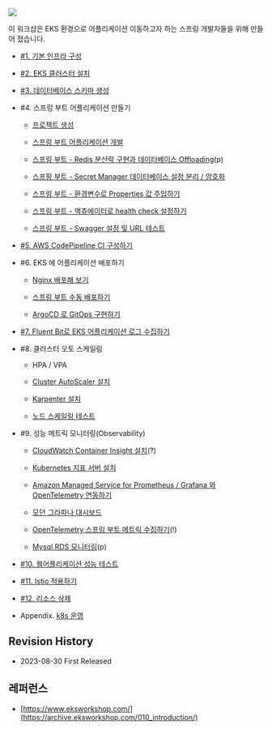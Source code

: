 ![](https://github.com/gnosia93/eks-on-aws/blob/main/images/eks-on-aws-archi-4.png)

  이 워크샵은 EKS 환경으로 어플리케이션 이동하고자 하는 스프링 개발자들을 위해 만들어 졌습니다.  

* [#1. 기본 인프라 구성](https://github.com/gnosia93/eks-on-aws/blob/main/tutorial/basic-infra.md)

* [#2. EKS 클러스터 설치](https://github.com/gnosia93/container-on-aws/blob/main/tutorial/eks-cluster-launch.md)

* [#3. 데이터베이스 스키마 생성](https://github.com/gnosia93/eks-on-aws/blob/main/tutorial/database-schema.md)

* #4. 스프링 부트 어플리케이션 만들기

  * [프로젝트 생성](https://github.com/gnosia93/eks-on-aws/blob/main/tutorial/springboot-shop.md)

  * [스프링 부트 어플리케이션 개발](https://github.com/gnosia93/eks-on-aws/blob/main/tutorial/springboot-devel.md)

  * [스프링 부트 - Redis 분산락 구현과 데이터베이스 Offloading](https://github.com/gnosia93/eks-on-aws/blob/main/tutorial/springboot-distlock.md)(p)
 
  * [스프핑 부트 - Secret Manager 데이터베이스 설정 분리 / 암호화](https://github.com/gnosia93/eks-on-aws/blob/main/tutorial/springboot-secretmanager.md)
 
  * [스프링 부트 - 환경변수로 Properties 값 주입하기](https://github.com/gnosia93/eks-on-aws/blob/main/tutorial/springboot-env.md)
 
  * [스프링 부트 - 액츄에이터로 health check 설정하기](https://github.com/gnosia93/eks-on-aws/blob/main/tutorial/springboot-actuator.md) 

  * [스프링 부트 - Swagger 설정 및 URL 테스트](https://github.com/gnosia93/eks-on-aws/blob/main/tutorial/springboot-postman.md)
    
    
* [#5. AWS CodePipeline CI 구성하기](https://github.com/gnosia93/eks-on-aws/blob/main/tutorial/eks-codepipe-line.md)


* #6. EKS 에 어플리케이션 배포하기

  - [Nginx 배포해 보기](https://github.com/gnosia93/eks-on-aws/blob/main/tutorial/eks-nginx-deploy.md)

  - [스프링 부트 수동 배포하기](https://github.com/gnosia93/eks-on-aws/blob/main/tutorial/eks-manual-deploy.md)

  - [ArgoCD 로 GitOps 구현하기](https://github.com/gnosia93/eks-on-aws/blob/main/tutorial/eks-argo-cd.md)

 
* [#7. Fluent Bit로 EKS 어플리케이션 로그 수집하기](https://github.com/gnosia93/eks-on-aws/blob/main/tutorial/eks-logging.md)

* #8. 클러스터 오토 스케일링

  - HPA / VPA
    
  - [Cluster AutoScaler 설치](https://github.com/gnosia93/eks-on-aws/blob/main/tutorial/eks-ca.md)

  - [Karpenter 설치](https://github.com/gnosia93/eks-on-aws/blob/main/tutorial/eks-karpenter.md)

  - [노드 스케일링 테스트](https://github.com/gnosia93/eks-on-aws/blob/main/tutorial/eks-scale-test.md)

* #9. 성능 메트릭 모니터링(Observability)
  
  - [CloudWatch Container Insight 설치](https://github.com/gnosia93/eks-on-aws/blob/main/tutorial/cloudwatch-container-insight.md)(?)
    
  - [Kubernetes 지표 서버 설치](https://github.com/gnosia93/eks-on-aws/blob/main/tutorial/eks-metrics.md)

  - [Amazon Managed Service for Prometheus / Grafana 와 OpenTelemetry 연동하기](https://github.com/gnosia93/eks-on-aws/blob/main/tutorial/eks-amp.md)
 
  - [모던 그라파나 대시보드](https://github.com/gnosia93/eks-on-aws/blob/main/tutorial/grafana-eks-chart.md) 
 
  - [OpenTelemetry 스프링 부트 메트릭 수집하기](https://github.com/gnosia93/eks-on-aws/blob/main/tutorial/springboot-grafana.md)(!)

  - [Mysql RDS 모니터링](https://github.com/gnosia93/eks-on-aws/blob/main/tutorial/rds-monitoring.md)(p)

* [#10. 웹어플리케이션 성능 테스트](https://github.com/gnosia93/eks-on-aws/blob/main/tutorial/perf-locust.md)

* [#11. Istio 적용하기](https://github.com/gnosia93/eks-on-aws/blob/main/tutorial/k8s-istio.md)

* [#12. 리소스 삭제](https://github.com/gnosia93/eks-on-aws/blob/main/tutorial/resource-drop.md)

* Appendix. [k8s 운영](https://github.com/gnosia93/eks-on-aws/blob/main/tutorial/k8s-op.md)


## Revision History ##

* 2023-08-30 First Released
  
## 레퍼런스 ##

* [https://www.eksworkshop.com/](https://archive.eksworkshop.com/010_introduction/)

